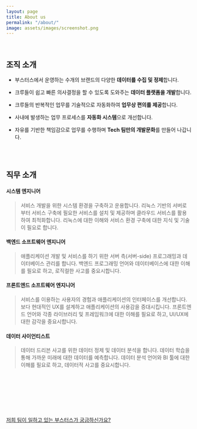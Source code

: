 ```yaml
---
layout: page
title: About us
permalink: "/about/"
image: assets/images/screenshot.png
---
```


&nbsp;

## 조직 소개

* 부스터스에서 운영하는 수개의 브랜드의 다양한 **데이터를 수집 및 정제**합니다.

* 크루들이 쉽고 빠른 의사결정을 할 수 있도록 도와주는 **데이터 플랫폼을 개발**합니다.

* 크루들의 반복적인 업무를 기술적으로 자동화하여 **업무상 편의를 제공**합니다.

* 사내에 발생하는 업무 프로세스를 **자동화 시스템**으로 개선합니다.

* 자유를 기반한 책임감으로 업무를 수행하며 **Tech 팀만의 개발문화**를 만들어 나갑니다.

<br>
&nbsp;
<br>

## 직무 소개
#### 시스템 엔지니어

> 서비스 개발을 위한 시스템 환경을 구축하고 운용합니다. 리눅스 기반의 서버로부터 서비스 구축에 필요한 서비스를 설치 및 제공하며 클라우드 서비스를 활용하여 최적화합니다. 리눅스에 대한 이해와 서비스 환경 구축에 대한 지식 및 기술이 필요로 합니다.

#### 백엔드 소프트웨어 엔지니어

> 애플리케이션 개발 및 서비스를 하기 위한 서버 측(서버-side) 프로그래밍과 데이터베이스 관리를 합니다. 백엔드 프로그래밍 언어와 데이터베이스에 대한 이해를 필요로 하고, 로직컬한 사고를 중요시합니다.

#### 프론트엔드 소프트웨어 엔지니어

> 서비스를 이용하는 사용자의 경험과 애플리케이션의 인터페이스를 개선합니다. 보다 현대적인 UX를 설계하고 애플리케이션의 사용감을 증대시킵니다. 프론트엔드 언어와 각종 라이브러리 및 프레임워크에 대한 이해를 필요로 하고, UI/UX에 대한 감각을 중요시합니다.

#### 데이터 사이언티스트
> 데이터 드리븐 사고를 위한 데이터 정제 및 데이터 분석을 합니다. 데이터 학습을 통해 가까운 미래에 대한 데이터를 예측합니다. 데이터 분석 언어와 BI 툴에 대한 이해를 필요로 하고, 데이터적 사고를 중요시합니다.

<br>
<br>
<br>
&nbsp;
&nbsp;
<br>
<br>
<br>

[저희 팀이 일하고 있는 부스터스가 궁금하신가요?](https://boosters.kr/)
<br>
<br>
<br>